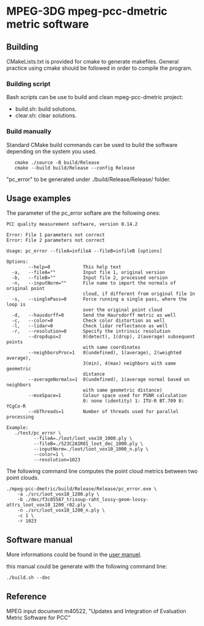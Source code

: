 
# MPEG-3DG mpeg-pcc-dmetric metric software

## Building

CMakeLists.txt is provided for cmake to generate makefiles. General practice using cmake should be followed in order to compile the program.

### Building script

Bash scripts can be use to build and clean mpeg-pcc-dmetric project:
- build.sh: build solutions.
- clear.sh: clear solutions.

### Build manually

Standard CMake build commands can be used to build the software depending on the system you used.


```
   cmake ./source -B build/Release
   cmake --build build/Release --config Release
```

"pc_error" to be generated under ./build/Release/Release/ folder.

## Usage examples

The parameter of the pc_error softare are the following ones:

```
PCC quality measurement software, version 0.14.2

Error: File 1 parameters not correct
Error: File 2 parameters not correct

Usage: pc_error --fileA=infileA --fileB=infileB [options]

Options:
        --help=0            This help text
  -a,   --fileA=""          Input file 1, original version
  -b,   --fileB=""          Input file 2, processed version
  -n,   --inputNorm=""      File name to import the normals of original point
                            cloud, if different from original file 1n
  -s,   --singlePass=0      Force running a single pass, where the loop is
                            over the original point cloud
  -d,   --hausdorff=0       Send the Haursdorff metric as well
  -c,   --color=0           Check color distortion as well
  -l,   --lidar=0           Check lidar reflectance as well
  -r,   --resolution=0      Specify the intrinsic resolution
        --dropdups=2        0(detect), 1(drop), 2(average) subsequent points
                            with same coordinates
        --neighborsProc=1   0(undefined), 1(average), 2(weighted average),
                            3(min), 4(max) neighbors with same geometric
                            distance
        --averageNormals=1  0(undefined), 1(average normal based on neighbors
                            with same geometric distance)
        --mseSpace=1        Colour space used for PSNR calculation
                            0: none (identity) 1: ITU-R BT.709 8: YCgCo-R
        --nbThreads=1       Number of threads used for parallel processing

Example:
   ./test/pc_error \
          --fileA=./loot/loot_vox10_1000.ply \
          --fileB=./S23C2AIR01_loot_dec_1000.ply \
          --inputNorm=./loot/loot_vox10_1000_n.ply \
          --color=1 \
          --resolution=1023
```

The following command line computes the point cloud metrics between two point clouds.

```
./mpeg-pcc-dmetric/build/Release/Release/pc_error.exe \
    -a ./src/loot_vox10_1200.ply \
    -b ./dec/f3c85587_trisoup-raht_lossy-geom-lossy-attrs_loot_vox10_1200_r02.ply \
    -n ./src/loot_vox10_1200_n.ply \
    -c 1 \
    -r 1023
```

## Software manual

More informations could be found in the [user manuel](doc/mpeg-pcc-dmetric-sw-manual.pdf).

this manual could be generate with the following command line:

```
./build.sh --doc
```

## Reference
   MPEG input document m40522, "Updates and Integration of Evaluation Metric Software for PCC"